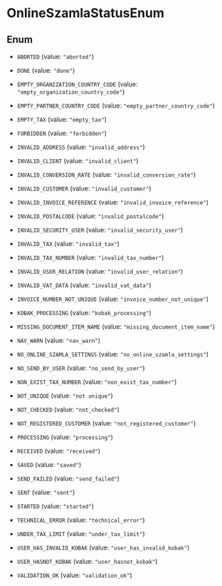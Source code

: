 

# OnlineSzamlaStatusEnum

## Enum


* `ABORTED` (value: `"aborted"`)

* `DONE` (value: `"done"`)

* `EMPTY_ORGANIZATION_COUNTRY_CODE` (value: `"empty_organization_country_code"`)

* `EMPTY_PARTNER_COUNTRY_CODE` (value: `"empty_partner_country_code"`)

* `EMPTY_TAX` (value: `"empty_tax"`)

* `FORBIDDEN` (value: `"forbidden"`)

* `INVALID_ADDRESS` (value: `"invalid_address"`)

* `INVALID_CLIENT` (value: `"invalid_client"`)

* `INVALID_CONVERSION_RATE` (value: `"invalid_conversion_rate"`)

* `INVALID_CUSTOMER` (value: `"invalid_customer"`)

* `INVALID_INVOICE_REFERENCE` (value: `"invalid_invoice_reference"`)

* `INVALID_POSTALCODE` (value: `"invalid_postalcode"`)

* `INVALID_SECURITY_USER` (value: `"invalid_security_user"`)

* `INVALID_TAX` (value: `"invalid_tax"`)

* `INVALID_TAX_NUMBER` (value: `"invalid_tax_number"`)

* `INVALID_USER_RELATION` (value: `"invalid_user_relation"`)

* `INVALID_VAT_DATA` (value: `"invalid_vat_data"`)

* `INVOICE_NUMBER_NOT_UNIQUE` (value: `"invoice_number_not_unique"`)

* `KOBAK_PROCESSING` (value: `"kobak_processing"`)

* `MISSING_DOCUMENT_ITEM_NAME` (value: `"missing_document_item_name"`)

* `NAV_WARN` (value: `"nav_warn"`)

* `NO_ONLINE_SZAMLA_SETTINGS` (value: `"no_online_szamla_settings"`)

* `NO_SEND_BY_USER` (value: `"no_send_by_user"`)

* `NON_EXIST_TAX_NUMBER` (value: `"non_exist_tax_number"`)

* `NOT_UNIQUE` (value: `"not unique"`)

* `NOT_CHECKED` (value: `"not_checked"`)

* `NOT_REGISTERED_CUSTOMER` (value: `"not_registered_customer"`)

* `PROCESSING` (value: `"processing"`)

* `RECEIVED` (value: `"received"`)

* `SAVED` (value: `"saved"`)

* `SEND_FAILED` (value: `"send_failed"`)

* `SENT` (value: `"sent"`)

* `STARTED` (value: `"started"`)

* `TECHNICAL_ERROR` (value: `"technical_error"`)

* `UNDER_TAX_LIMIT` (value: `"under_tax_limit"`)

* `USER_HAS_INVALID_KOBAK` (value: `"user_has_invalid_kobak"`)

* `USER_HASNOT_KOBAK` (value: `"user_hasnot_kobak"`)

* `VALIDATION_OK` (value: `"validation_ok"`)



